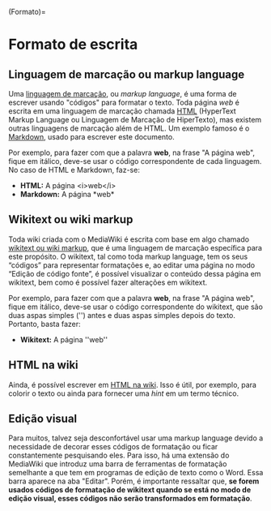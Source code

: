 (Formato)=
# Formato de escrita

## Linguagem de marcação ou markup language

Uma [linguagem de marcação](https://pt.wikipedia.org/wiki/Linguagem_de_marca%C3%A7%C3%A3o), ou *markup language*, é uma forma de escrever usando "códigos" para formatar o texto. Toda página *web* é escrita em uma linguagem de marcação chamada [HTML](https://developer.mozilla.org/pt-BR/docs/Web/HTML) (HyperText Markup Language ou Linguagem de Marcação de HiperTexto), mas existem outras linguagens de marcação além de HTML. Um exemplo famoso é o [Markdown](https://www.markdownguide.org/), usado para escrever este documento.

Por exemplo, para fazer com que a palavra **web**, na frase "A página web", fique em itálico, deve-se usar o código correspondente de cada linguagem. No caso de HTML e Markdown, faz-se:

* **HTML:** A página \<i>web\</i>
* **Markdown:** A página \*web\*

## Wikitext ou wiki markup

Toda wiki criada com o MediaWiki é escrita com base em algo chamado [wikitext ou wiki markup](https://en.wikipedia.org/wiki/Help:Wikitext), que é uma linguagem de marcação específica para este propósito. O wikitext, tal como toda markup language, tem os seus “códigos” para representar formatações e, ao editar uma página no modo “Edição de código fonte”, é possível visualizar o conteúdo dessa página em wikitext, bem como é possível fazer alterações em wikitext.

Por exemplo, para fazer com que a palavra **web**, na frase "A página web", fique em itálico, deve-se usar o código correspondente do wikitext, que são duas aspas simples ('') antes e duas aspas simples depois do texto. Portanto, basta fazer:

* **Wikitext:** A página ''web''

## HTML na wiki

Ainda, é possível escrever em [HTML na wiki](https://en.wikipedia.org/wiki/Help:HTML_in_wikitext). Isso é útil, por exemplo, para colorir o texto ou ainda para fornecer uma *hint* em um termo técnico.

## Edição visual

Para muitos, talvez seja desconfortável usar uma markup language devido a necessidade de decorar esses códigos de formatação ou ficar constantemente pesquisando eles. Para isso, há uma extensão do MediaWiki que introduz uma barra de ferramentas de formatação semelhante a que tem em programas de edição de texto como o Word. Essa barra aparece na aba "Editar". Porém, é importante ressaltar que, **se forem usados códigos de formatação de wikitext quando se está no modo de edição visual, esses códigos não serão transformados em formatação**.
